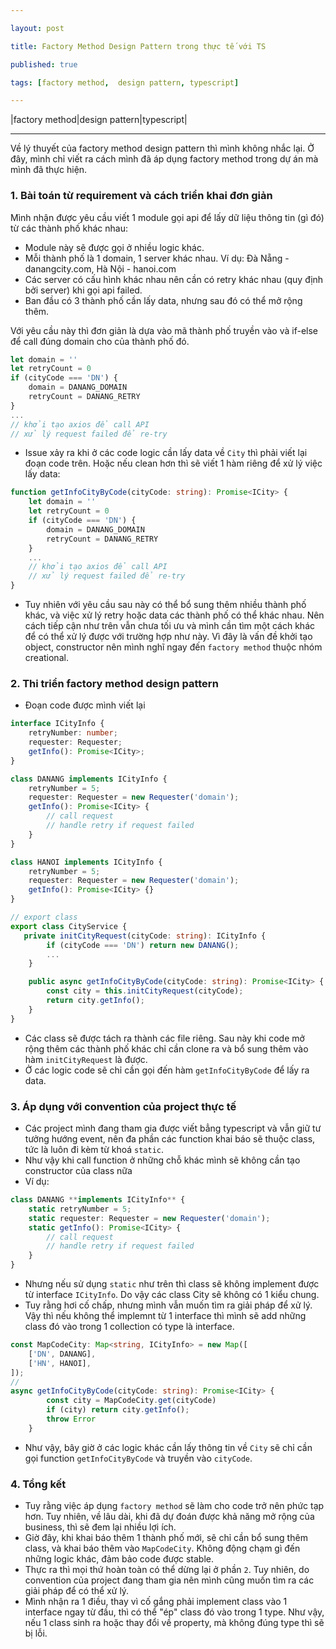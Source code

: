 ```yaml
---

layout: post

title: Factory Method Design Pattern trong thực tế với TS

published: true

tags: [factory method,  design pattern, typescript]

---
```


|factory method|design pattern|typescript|

---
  
Về lý thuyết của factory method design pattern thì mình không nhắc lại. Ở đây, mình chỉ viết ra cách mình đã áp dụng factory method trong dự án mà mình đã thực hiện.

### 1. Bài toán từ requirement và cách triển khai đơn giản

Mình nhận được yêu cầu viết 1 module gọi api để lấy dữ liệu thông tin (gì đó) từ các thành phố khác nhau:

* Module này sẽ được gọi ở nhiều logic khác.
* Mỗi thành phố là 1 domain, 1 server khác nhau. Ví dụ: Đà Nẵng - danangcity.com, Hà Nội - hanoi.com
* Các server có cấu hình khác nhau nên cần có retry khác nhau (quy định bởi server) khi gọi api failed.
* Ban đầu có 3 thành phố cần lấy data, nhưng sau đó có thể mở rộng thêm.

Với yêu cầu này thì đơn giản là dựa vào mã thành phố truyền vào và if-else để call đúng domain cho của thành phố đó.
```ts
let domain = ''
let retryCount = 0
if (cityCode === 'DN') {
	domain = DANANG_DOMAIN
	retryCount = DANANG_RETRY
}
...
// khởi tạo axios để call API
// xử lý request failed để re-try
```

* Issue xảy ra khi ở các code logic cần lấy data về `City` thì phải viết lại đoạn code trên. Hoặc nếu clean hơn thì sẽ viết 1 hàm riêng để xử lý việc lấy data:

```ts
function getInfoCityByCode(cityCode: string): Promise<ICity> {
    let domain = ''
    let retryCount = 0
    if (cityCode === 'DN') {
        domain = DANANG_DOMAIN
        retryCount = DANANG_RETRY
    }
    ...
    // khởi tạo axios để call API
    // xử lý request failed để re-try
}
```

* Tuy nhiên với yêu cầu sau này có thể bổ sung thêm nhiều thành phố khác, và việc xử lý retry hoặc data các thành phố có thể khác nhau. Nên cách tiếp cận như trên vẫn chưa tối ưu và mình cần tìm một cách khác để có thể xử lý được với trường hợp như này. Vì đây là vấn đề khởi tạo object, constructor nên mình nghĩ ngay đến `factory method` thuộc nhóm creational.

### 2. Thi triển factory method design pattern

* Đoạn code được mình viết lại

```ts
interface ICityInfo {
    retryNumber: number;
    requester: Requester;
    getInfo(): Promise<ICity>;
}

class DANANG implements ICityInfo {
    retryNumber = 5;
    requester: Requester = new Requester('domain');
    getInfo(): Promise<ICity> {
        // call request
        // handle retry if request failed
    }
}

class HANOI implements ICityInfo {
    retryNumber = 5;
    requester: Requester = new Requester('domain');
    getInfo(): Promise<ICity> {}
}

// export class
export class CityService {
   private initCityRequest(cityCode: string): ICityInfo {
        if (cityCode === 'DN') return new DANANG();
		...
    }

    public async getInfoCityByCode(cityCode: string): Promise<ICity> {
        const city = this.initCityRequest(cityCode);
        return city.getInfo();
    }
}
```

* Các class sẽ được tách ra thành các file riêng. Sau này khi code mở rộng thêm các thành phố khác chỉ cần clone ra và bổ sung thêm vào hàm `initCityRequest` là được.
* Ở các logic code sẽ chỉ cần gọi đến hàm `getInfoCityByCode` để lấy ra data.

### 3. Áp dụng với convention của project thực tế

* Các project mình đang tham gia được viết bẳng typescript và vẫn giữ tư tưởng hướng event, nên đa phần các function khai báo sẽ thuộc class, tức là luôn đi kèm từ khoá `static`.
* Như vậy khi call function ở những chỗ khác mình sẽ không cần tạo constructor của class nữa
* Ví dụ:

```ts
class DANANG **implements ICityInfo** {
    static retryNumber = 5;
    static requester: Requester = new Requester('domain');
    static getInfo(): Promise<ICity> {
        // call request
        // handle retry if request failed
    }
}
```

* Nhưng nếu sử dụng `static` như trên thì class sẽ không implement được từ interface `ICityInfo`. Do vậy các class City sẽ không có 1 kiểu chung.
* Tuy rằng hơi cố chấp, nhưng mình vẫn muốn tìm ra giải pháp để xử lý. Vậy thì nếu không thể implemnt từ 1 interface thì mình sẽ add những class đó vào trong 1 collection có type là interface.

```ts
const MapCodeCity: Map<string, ICityInfo> = new Map([
    ['DN', DANANG],
    ['HN', HANOI],
]);
//
async getInfoCityByCode(cityCode: string): Promise<ICity> {
        const city = MapCodeCity.get(cityCode)
        if (city) return city.getInfo();
        throw Error
    }
```

* Như vậy, bây giờ ở các logic khác cần lấy thông tin về `City` sẽ chỉ cần gọi function `getInfoCityByCode` và truyền vào `cityCode`.

### 4. Tổng kết
* Tuy rằng việc áp dụng `factory method` sẽ làm cho code trở nên phức tạp hơn. Tuy nhiên, về lâu dài, khi đã dự đoán được khả năng mở rộng của business, thì sẽ đem lại nhiều lợi ích.
* Giờ đây, khi khai báo thêm 1 thành phố mới, sẽ chỉ cần bổ sung thêm class, và khai báo thêm vào `MapCodeCity`. Không động chạm gì đến những logic khác, đảm bảo code được stable.
* Thực ra thì mọi thứ hoàn toàn có thể dừng lại ở phần `2`. Tuy nhiên, do convention của project đang tham gia nên mình cũng muốn tìm ra các giải pháp để có thể xử lý.
* Mình nhận ra 1 điều, thay vì cố gắng phải implement class vào 1 interface ngay từ đầu, thì có thể "ép" class đó vào trong 1 type. Như vậy, nếu 1 class sinh ra hoặc thay đổi về property, mà không đúng type thì sẽ bị lỗi.
